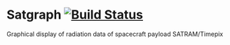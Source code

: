 # Satgraph [![Build Status](https://travis-ci.com/OndrejBilek/satgraph.svg?token=Yj6LwRENptnyQhZUXXzB&branch=master)](https://travis-ci.com/OndrejBilek/satgraph)

Graphical display of radiation data of spacecraft payload SATRAM/Timepix
